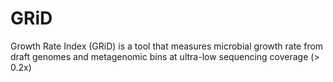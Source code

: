 # GRiD
Growth Rate Index (GRiD) is a tool that measures microbial growth rate from draft genomes and metagenomic bins at ultra-low sequencing coverage (> 0.2x)
